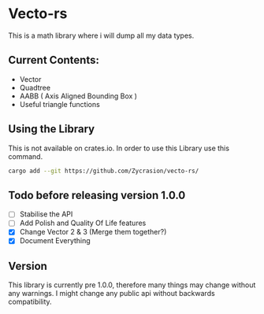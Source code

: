# Vecto-rs
This is a math library where i will dump all my data types.

## Current Contents:
-   Vector
-   Quadtree
-   AABB ( Axis Aligned Bounding Box )
-   Useful triangle functions

## Using the Library
This is not available on crates.io.
In order to use this Library use this command.
```bash
cargo add --git https://github.com/Zycrasion/vecto-rs/
```

## Todo before releasing version 1.0.0
- [ ] Stabilise the API
- [ ] Add Polish and Quality Of Life features
- [x] Change Vector 2 & 3 (Merge them together?)
- [x] Document Everything

## Version
This library is currently pre 1.0.0, therefore many things may change without any warnings. I might change any public api without backwards compatibility.
